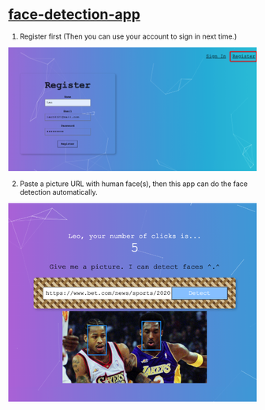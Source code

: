 # <a role="link" target="_blank" rel="noopener noreferrer" href="https://people-face-detect.herokuapp.com/">face-detection-app</a>  
1. Register first (Then you can use your account to sign in next time.)   
<img src="register.png">  

2. Paste a picture URL with human face(s), then this app can do the face detection automatically.  
 
<img src="clip.png">

